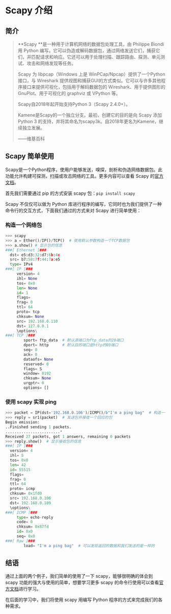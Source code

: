 # Scapy 介绍

## 简介

> **Scapy **是一种用于计算机网络的数据包处理工具，由 Philippe Biondi 用 Python 编写。它可以伪造或解码数据包，通过网络发送它们，捕获它们，并匹配请求和响应。它还可以用于处理扫描、跟踪路由、探测、单元测试、攻击和网络发现等任务。
>
> Scapy 为 libpcap（Windows 上是 WinPCap/Npcap）提供了一个Python接口，与 Wireshark 提供视图和捕获GUI的方式类似。它可以与许多其他程序接口来提供可视化，包括用于解码数据包的 Wireshark、用于提供图形的GnuPlot、用于可视化的 graphviz 或 VPython 等。
>
> Scapy自2018年起开始支持Python 3（Scapy 2.4.0+）。
>
> Kamene是Scapy的一个独立分支。最初，创建它的目的是向 Scapy 添加 Python 3 的支持，并将其命名为scapy3k。自2018年更名为Kamene，继续独立发展。
>
> ——维基百科

## Scapy 简单使用

Scapy是一个Python程序，使用户能够发送，嗅探，剖析和伪造网络数据包。此功能允许构建可探测，扫描或攻击网络的工具。更多内容可以查看 Scapy 的[官方文档](https://scapy.readthedocs.io/en/latest/introduction.html)。

首先我们需要通过 pip 的方式安装 scapy 包：`pip install scapy`

Scapy 不仅仅可以做为 Python 库进行程序的编写，它同时也为我们提供了一种命令行的交互方式，下面我们通过的方式来对 Scapy 进行简单使用：

### 构造一个网络包

```python
>>> scapy
>>> a = Ether()/IP()/TCP()  # 使用默认参数构造一个TCP数据包
>>> a.show() # 显示包的信息
###[ Ethernet ]###
  dst= e5:d3:32:d7:6b:4c
  src= b7:58:7f:44:7a:e5
  type= IPv4
###[ IP ]###
     version= 4
     ihl= None
     tos= 0x0
     len= None
     id= 1
     flags=
     frag= 0
     ttl= 64
     proto= tcp
     chksum= None
     src= 192.168.0.110
     dst= 127.0.0.1
     \options\
###[ TCP ]###
        sport= ftp_data  # 默认源端口为ftp_data的20端口
        dport= http  	 # 默认目的端口是http的80端口
        seq= 0
        ack= 0
        dataofs= None
        reserved= 0
        flags= S
        window= 8192
        chksum= None
        urgptr= 0
        options= []
```

### 使用 scapy 实现 ping

```python
>>> packet = IP(dst='192.168.0.106')/ICMP()/b"I'm a ping bag"  # 构造一个 ping 包
>>> reply = sr1(packet)  # 发送包并接收一个回应的包
Begin emission:
..Finished sending 1 packets.
........................*
Received 27 packets, got 1 answers, remaining 0 packets
>>> reply.show()  # 显示接收包的信息
###[ IP ]###
  version= 4
  ihl= 5
  tos= 0x0
  len= 42
  id= 55515
  flags=
  frag= 0
  ttl= 64
  proto= icmp
  chksum= 0x1fd0
  src= 192.168.0.106
  dst= 192.168.0.109
  \options\
###[ ICMP ]###
     type= echo-reply
     code= 0
     chksum= 0x87fd
     id= 0x0
     seq= 0x0
###[ Raw ]###
        load= "I'm a ping bag"  # 可以发现返回的数据和我们发送的是一样的

```

## 结语

通过上面的两个例子，我们简单的使用了一下 scapy，能够很明确的体会到 scapy 功能的强大与使用的简单，想要学习更多 scapy 的命令行使用可以查看[官方文档](https://scapy.readthedocs.io/en/latest/introduction.html)进行学习。

在后面的学习中，我们将使用 scapy 用编写 Python 程序的方式来完成我们的各种需求。